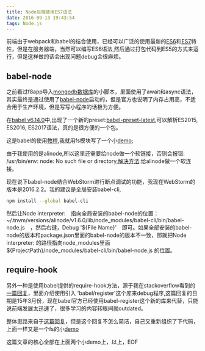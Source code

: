 ```yaml
---
title: Node后端使用ES7语法
date: 2016-09-13 19:43:54
tags: Node.js
---
```


前端由于webpack和babel的结合使用，已经可以广泛的使用最新的[ES6](https://babeljs.io/docs/learn-es2015/)和[ES7](http://babeljs.io/docs/plugins/preset-es2017/)特性，但是在服务器端，当然可以编写ES6语法,然后通过打包代码到ES5的方式来运行，但是这样做的话会出现问题debug会很麻烦。


 <!-- more -->



 ## babel-node

 之前看过f8app导入[mongodb数据库](https://github.com/fbsamples/f8app/blob/master/scripts/import-data-from-parse.js)的小脚本，里面使用了await和async语法，其实最终是通过使用了[babel-node](https://babeljs.io/docs/usage/cli/)启动的，但是官方也说明了内存占用高，不适合用于生产环境，但是写写小程序的话极为方便。


 在[babel v6.14.0](https://github.com/babel/babel/releases/tag/v6.14.0)中,出现了一个新的preset:[babel-preset-latest](https://babeljs.io/docs/plugins/preset-latest/),可以解析ES2015, ES2016, ES2017语法，真的是很方便的一个包。

这是babel的使用[教程](http://babeljs.io/docs/plugins/preset-latest/),我就用fs模块写了一个小[demo](https://github.com/kimown/gist/tree/master/babel-present-latest/babel-node);



由于我使用的是alinode,所以这里还需要给node做一个软链接，否则会报错: /usr/bin/env: node: No such file or directory,[解决方法](http://stackoverflow.com/questions/30281057/node-forever-usr-bin-env-node-no-such-file-or-directory):给alinode做一个软连接。

现在说下babel-node结合WebStorm进行断点调试的功能，我现在WebStorm的版本是2016.2.2。我的建议是全局安装babel-cli,
 ``` bash
 npm install --global babel-cli
 ```

然后让Node interpreter:　指向全局安装的babel-node的位置：~/.tnvm/versions/alinode/v1.6.0/lib/node_modules/babel-cli/bin/babel-node.js　，然后右键，Debug '${File Name}'　即可。如果全部安装的babel-node的版本和package.json里面的babel-node的版本不一致，那就把Node interpreter: 的路径指向node_modules里面 ${ProjectPath}/node_modules/babel-cli/bin/babel-node.js 的位置。


 ## require-hook

  另外一种是使用babel提供的require-hook方法，源于我在stackoverflow看到的[一篇回复](http://stackoverflow.com/questions/29170589/debug-nodejs-es6-app-webstorm)，里面介绍使用引入 'babel/register'这个库来debug程序,这篇回复的日期是15年3月份，现在babel官方已经使用babel-register这个新的库来代替，只能说前端发展太迅速了，很多学习的内容转眼间就outdated。

  整体思路来自于[这篇回复](http://stackoverflow.com/a/35002082/5074324)，但是这个回复不怎么简洁，自己又重新组织了下代码，上面一样又是一个fs的小[demo](https://github.com/kimown/gist/tree/master/babel-present-latest/babel-register)



这篇文章的核心全部在上面两个小demo上，以上，EOF










